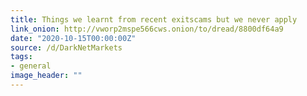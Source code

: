 ```yaml
---
title: Things we learnt from recent exitscams but we never apply
link_onion: http://vworp2mspe566cws.onion/to/dread/8800df64a9
date: "2020-10-15T00:00:00Z"
source: /d/DarkNetMarkets
tags:
- general
image_header: ""
---
```

